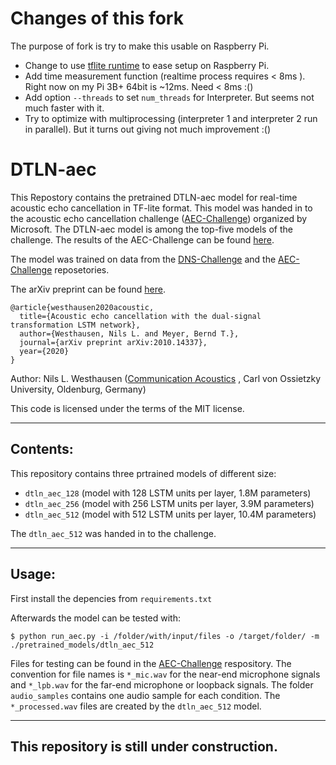 
# Changes of this fork
The purpose of fork is try to make this usable on Raspberry Pi.
* Change to use [tflite runtime](https://www.tensorflow.org/lite/guide/python) to ease setup on Raspberry Pi.
* Add time measurement function (realtime process requires < 8ms ). Right now on my Pi 3B+ 64bit is ~12ms. Need < 8ms :()
* Add option `--threads` to set `num_threads` for Interpreter. But seems not much faster with it.
* Try to optimize with multiprocessing (interpreter 1 and interpreter 2 run in parallel). But it turns out giving not much improvement :()
# DTLN-aec
This Repostory contains the pretrained DTLN-aec model for real-time acoustic echo cancellation in TF-lite format. This model was handed in to the acoustic echo cancellation challenge ([AEC-Challenge](https://aec-challenge.azurewebsites.net/index.html)) organized by Microsoft. The DTLN-aec model is among the top-five models of the challenge. The results of the AEC-Challenge can be found [here](https://aec-challenge.azurewebsites.net/results.html).

The model was trained on data from the [DNS-Challenge](https://github.com/microsoft/AEC-Challenge) and the [AEC-Challenge](https://github.com/microsoft/DNS-Challenge) reposetories.

The arXiv preprint can be found [here](https://arxiv.org/pdf/2010.14337.pdf).
```bitbtex
@article{westhausen2020acoustic,
  title={Acoustic echo cancellation with the dual-signal transformation LSTM network},
  author={Westhausen, Nils L. and Meyer, Bernd T.},
  journal={arXiv preprint arXiv:2010.14337},
  year={2020}
}
```


Author: Nils L. Westhausen ([Communication Acoustics](https://uol.de/en/kommunikationsakustik) , Carl von Ossietzky University, Oldenburg, Germany)

This code is licensed under the terms of the MIT license.

---

## Contents:

This repository contains three prtrained models of different size: 
* `dtln_aec_128` (model with 128 LSTM units per layer, 1.8M parameters)
* `dtln_aec_256` (model with 256 LSTM units per layer, 3.9M parameters)
* `dtln_aec_512` (model with 512 LSTM units per layer, 10.4M parameters)

The `dtln_aec_512` was handed in to the challenge.

---
## Usage:

First install the depencies from `requirements.txt` 

Afterwards the model can be tested with:
```
$ python run_aec.py -i /folder/with/input/files -o /target/folder/ -m ./pretrained_models/dtln_aec_512
```

Files for testing can be found in the [AEC-Challenge](https://github.com/microsoft/DNS-Challenge) respository. The convention for file names is `*_mic.wav` for the near-end microphone signals and `*_lpb.wav` for the far-end microphone or loopback signals. The folder `audio_samples` contains one audio sample for each condition. The `*_processed.wav` files are created by the `dtln_aec_512` model.

---

## This repository is still under construction.
